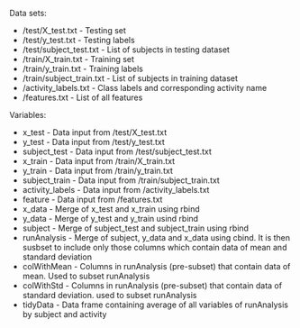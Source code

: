 Data sets:
* /test/X_test.txt - Testing set
* /test/y_test.txt - Testing labels
* /test/subject_test.txt - List of subjects in testing dataset
* /train/X_train.txt - Training set
* /train/y_train.txt - Training labels
* /train/subject_train.txt - List of subjects in training dataset
* /activity_labels.txt - Class labels and corresponding activity name
* /features.txt - List of all features

Variables:
* x_test - Data input from /test/X_test.txt
* y_test - Data input from /test/y_test.txt
* subject_test - Data input from /test/subject_test.txt
* x_train - Data input from /train/X_train.txt
* y_train - Data input from /train/y_train.txt
* subject_train - Data input from /train/subject_train.txt
* activity_labels - Data input from /activity_labels.txt
* feature - Data input from /features.txt
* x_data - Merge of x_test and x_train using rbind
* y_data - Merge of y_test and y_train usind rbind
* subject - Merge of subject_test and subject_train using rbind
* runAnalysis - Merge of subject, y_data and x_data using cbind. It is then susbset to include only those columns which contain data of mean and standard deviation
* colWithMean - Columns in runAnalysis (pre-subset) that contain data of mean. Used to subset runAnalysis
* colWithStd - Columns in runAnalysis (pre-subset) that contain data of standard deviation.
used to subset runAnalysis
* tidyData - Data frame containing average of all variables of runAnalysis by subject and activity